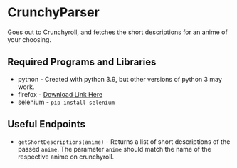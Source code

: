 # CrunchyParser
Goes out to Crunchyroll, and fetches the short descriptions for an anime of your choosing. 

## Required Programs and Libraries
* python   - Created with python 3.9, but other versions of python 3 may work. 
* firefox  - [Download Link Here](https://www.mozilla.org/firefox/download/thanks/)
* selenium - `pip install selenium`

## Useful Endpoints

* `getShortDescriptions(anime)`  - Returns a list of short descriptions of the passed `anime`. The parameter `anime` should match the name of the respective anime on crunchyroll. 

